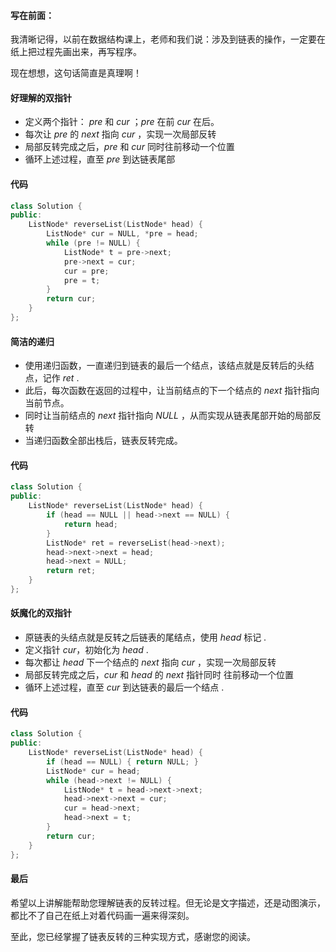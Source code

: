 #### 写在前面：
我清晰记得，以前在数据结构课上，老师和我们说：涉及到链表的操作，一定要在纸上把过程先画出来，再写程序。

现在想想，这句话简直是真理啊！



#### 好理解的双指针



- 定义两个指针： *pre* 和 *cur* ；*pre* 在前 *cur* 在后。
- 每次让 *pre* 的 *next* 指向 *cur* ，实现一次局部反转
- 局部反转完成之后，*pre* 和 *cur* 同时往前移动一个位置
- 循环上述过程，直至 *pre* 到达链表尾部



 [](https://pic.leetcode-cn.com/9ce26a709147ad9ce6152d604efc1cc19a33dc5d467ed2aae5bc68463fdd2888.gif)




#### 代码

```C++ []
class Solution {
public:
    ListNode* reverseList(ListNode* head) {
        ListNode* cur = NULL, *pre = head;
        while (pre != NULL) {
            ListNode* t = pre->next;
            pre->next = cur;
            cur = pre;
            pre = t;
        }
        return cur;
    }
};
```



#### 简洁的递归



- 使用递归函数，一直递归到链表的最后一个结点，该结点就是反转后的头结点，记作 *ret* .
- 此后，每次函数在返回的过程中，让当前结点的下一个结点的 *next* 指针指向当前节点。
- 同时让当前结点的 *next* 指针指向 *NULL* ，从而实现从链表尾部开始的局部反转
- 当递归函数全部出栈后，链表反转完成。




 [](https://pic.leetcode-cn.com/8951bc3b8b7eb4da2a46063c1bb96932e7a69910c0a93d973bd8aa5517e59fc8.gif)




#### 代码

```C++ []
class Solution {
public:
    ListNode* reverseList(ListNode* head) {
        if (head == NULL || head->next == NULL) {
            return head;
        }
        ListNode* ret = reverseList(head->next);
        head->next->next = head;
        head->next = NULL;
        return ret;
    }
};
```





#### 妖魔化的双指针


- 原链表的头结点就是反转之后链表的尾结点，使用 *head* 标记 .
- 定义指针 *cur*，初始化为 *head* .
- 每次都让 *head* 下一个结点的 *next* 指向 *cur*  ，实现一次局部反转
- 局部反转完成之后，*cur* 和 *head* 的 *next* 指针同时 往前移动一个位置
- 循环上述过程，直至 *cur* 到达链表的最后一个结点 .


 [](https://pic.leetcode-cn.com/1c8927d9ff605502793d81ab344dbc17e16d6db2d8dd789045f56af432079519.gif)



#### 代码

```C++ []
class Solution {
public:
    ListNode* reverseList(ListNode* head) {
        if (head == NULL) { return NULL; }
        ListNode* cur = head;
        while (head->next != NULL) {
            ListNode* t = head->next->next;
            head->next->next = cur;
            cur = head->next;
            head->next = t;
        }
        return cur;
    }
};
```



#### 最后

希望以上讲解能帮助您理解链表的反转过程。但无论是文字描述，还是动图演示，都比不了自己在纸上对着代码画一遍来得深刻。

至此，您已经掌握了链表反转的三种实现方式，感谢您的阅读。